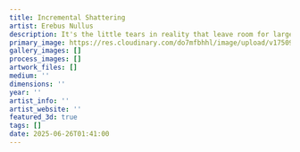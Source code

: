 ```yaml
---
title: Incremental Shattering
artist: Erebus Nullus
description: It's the little tears in reality that leave room for large holes.
primary_image: https://res.cloudinary.com/do7mfbhhl/image/upload/v1750915850/u5475182982_Reality_tearing_at_its_seams_-_outer_edges_buzzin_b3841111-21c2-4c70-8b03-944234f73ed2_0_v9bywf.png
gallery_images: []
process_images: []
artwork_files: []
medium: ''
dimensions: ''
year: ''
artist_info: ''
artist_website: ''
featured_3d: true
tags: []
date: 2025-06-26T01:41:00
---
```


